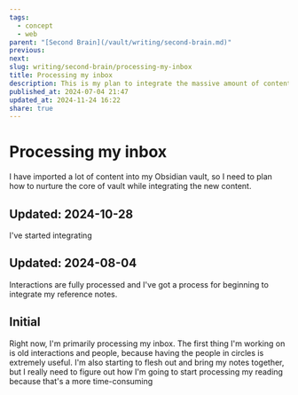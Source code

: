 ```yaml
---
tags:
  - concept
  - web
parent: "[Second Brain](/vault/writing/second-brain.md)"
previous:
next:
slug: writing/second-brain/processing-my-inbox
title: Processing my inbox
description: This is my plan to integrate the massive amount of content I have imported.
published_at: 2024-07-04 21:47
updated_at: 2024-11-24 16:22
share: true
---
```


# Processing my inbox

I have imported a lot of content into my Obsidian vault, so I need to plan how to nurture the core of vault while integrating the new content.

## Updated: 2024-10-28

I've started integrating

## Updated: 2024-08-04

Interactions are fully processed and I've got a process for beginning to integrate my reference notes.

## Initial

Right now, I'm primarily processing my inbox. The first thing I'm working on is old interactions and people, because having the people in circles is extremely useful. I'm also starting to flesh out and bring my notes together, but I really need to figure out how I'm going to start processing my reading because that's a more time-consuming
